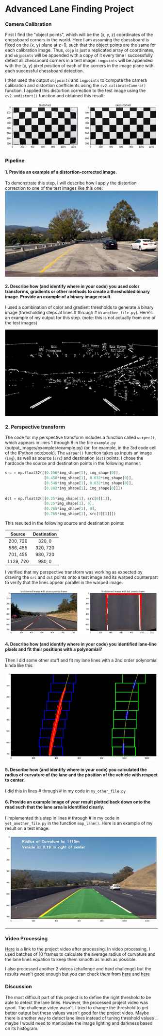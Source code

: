 # Advanced Lane Finding Project

[//]: # (Image References)

[image1]: ./output_images/Distorted_Undistorted.jpg "Undistorted"
[image2]: ./test_images/test1.jpg "Road Transformed"
[image3]: ./examples/binary_combo_example.jpg "Binary Example"
[image4]: ./output_images/Perspective_Transform.jpg "Warp Example"
[image5]: ./output_images/lane_lines.jpg "Fit Visual"
[image6]: ./output_images/Road_Curvature.jpg "Output"
[video1]: ./project_video.mp4 "Video"

### Camera Calibration

First I find the "object points", which will be the (x, y, z) coordinates of the chessboard corners in the world. Here I am assuming the chessboard is fixed on the (x, y) plane at z=0, such that the object points are the same for each calibration image.  Thus, `objp` is just a replicated array of coordinates, and `objpoints` will be appended with a copy of it every time I successfully detect all chessboard corners in a test image.  `imgpoints` will be appended with the (x, y) pixel position of each of the corners in the image plane with each successful chessboard detection.  

I then used the output `objpoints` and `imgpoints` to compute the camera calibration and distortion coefficients using the `cv2.calibrateCamera()` function.  I applied this distortion correction to the test image using the `cv2.undistort()` function and obtained this result: 

![alt text][image1]

### Pipeline

#### 1. Provide an example of a distortion-corrected image.

To demonstrate this step, I will describe how I apply the distortion correction to one of the test images like this one:
![alt text][image2]

#### 2. Describe how (and identify where in your code) you used color transforms, gradients or other methods to create a thresholded binary image.  Provide an example of a binary image result.

I used a combination of color and gradient thresholds to generate a binary image (thresholding steps at lines # through # in `another_file.py`).  Here's an example of my output for this step.  (note: this is not actually from one of the test images)

![alt text][image3]

### 2. Perspective transform

The code for my perspective transform includes a function called `warper()`, which appears in lines 1 through 8 in the file `example.py` (output_images/examples/example.py) (or, for example, in the 3rd code cell of the IPython notebook).  The `warper()` function takes as inputs an image (`img`), as well as source (`src`) and destination (`dst`) points.  I chose the hardcode the source and destination points in the following manner:
                  
```python
src = np.float32([[0.156*img_shape[1], img_shape[0]],
                  [0.458*img_shape[1], 0.632*img_shape[0]],
                  [0.548*img_shape[1], 0.632*img_shape[0]],
                  [0.882*img_shape[1], img_shape[0]]])
                  
dst = np.float32([[0.25*img_shape[1], src[0][1]], 
                  [0.25*img_shape[1], 0], 
                  [0.765*img_shape[1], 0], 
                  [0.765*img_shape[1], src[3][1]]])
```

This resulted in the following source and destination points:

| Source        | Destination   | 
|:-------------:|:-------------:| 
| 200, 720      | 320, 0        | 
| 586, 455      | 320, 720      |
| 701, 455      | 980, 720      |
| 1129, 720     | 980, 0        |

I verified that my perspective transform was working as expected by drawing the `src` and `dst` points onto a test image and its warped counterpart to verify that the lines appear parallel in the warped image.

![alt text][image4]

#### 4. Describe how (and identify where in your code) you identified lane-line pixels and fit their positions with a polynomial?

Then I did some other stuff and fit my lane lines with a 2nd order polynomial kinda like this:

![alt text][image5]

#### 5. Describe how (and identify where in your code) you calculated the radius of curvature of the lane and the position of the vehicle with respect to center.

I did this in lines # through # in my code in `my_other_file.py`

#### 6. Provide an example image of your result plotted back down onto the road such that the lane area is identified clearly.

I implemented this step in lines # through # in my code in `yet_another_file.py` in the function `map_lane()`.  Here is an example of my result on a test image:

![alt text][image6]

---

### Video Processing

[Here](./project_video_output.mp4) is a link to the project video after processing. In video processing, I used batches of 10 frames to calculate the average radius of curvature and the lane lines equation to keep them smooth as mush as possible.

I also processed another 2 videos (challenge and hard challenge) but the results wasn't good enough but you can check them from [here](./challenge_video.mp4) and [here](./harder_challenge_video.mp4) 


### Discussion

The most difficult part of this project is to define the right threshold to be able to detect the lane lines. However, the processed project video was good. The challenge video wasn't. I tried to change the threshold to get better output but these values wasn't good for the project video.
Maybe there is another way to detect lane lines instead of tuning threshold values .. maybe I would need to manipulate the image lighting and darkness based on its histogram.
